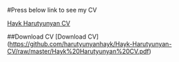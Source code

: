 #Press below link to see my CV

[Hayk Harutyunyan CV](https://github.com/harutyunyanhayk/Test/blob/master/Hayk%20Harutyunyan%20CV.pdf)
 
 ##Download CV
 [Download CV] (https://github.com/harutyunyanhayk/Hayk-Harutyunyan-CV/raw/master/Hayk%20Harutyunyan%20CV.pdf)